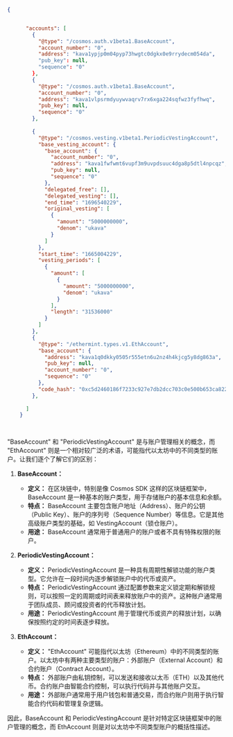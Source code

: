 
```json

{


      "accounts": [
        {
          "@type": "/cosmos.auth.v1beta1.BaseAccount",
          "account_number": "0",
          "address": "kava1ypjp0m04pyp73hwgtc0dgkx0e9rrydecm054da",    ## kava+version+base58{}, @mark 
          "pub_key": null,
          "sequence": "0"
        },
        {
          "@type": "/cosmos.auth.v1beta1.BaseAccount",
          "account_number": "0",
          "address": "kava1vlpsrmdyuywvaqrv7rx6xga224sqfwz3fyfhwq",
          "pub_key": null,
          "sequence": "0"
        },
 
        {
          "@type": "/cosmos.vesting.v1beta1.PeriodicVestingAccount",
          "base_vesting_account": {
            "base_account": {
              "account_number": "0",
              "address": "kava1fwfwmt6vupf3m9uvpdsuuc4dga8p5dtl4npcqz",
              "pub_key": null,
              "sequence": "0"
            },
            "delegated_free": [],
            "delegated_vesting": [],
            "end_time": "1696540229",
            "original_vesting": [
              {
                "amount": "5000000000",
                "denom": "ukava"
              }
            ]
          },
          "start_time": "1665004229",
          "vesting_periods": [
            {
              "amount": [
                {
                  "amount": "5000000000",
                  "denom": "ukava"
                }
              ],
              "length": "31536000"
            }
          ]
        },
        {
          "@type": "/ethermint.types.v1.EthAccount",
          "base_account": {
            "address": "kava1q0dkky0505r555etn6u2nz4h4kjcg5y8dg863a",
            "pub_key": null,
            "account_number": "0",
            "sequence": "0"
          },
          "code_hash": "0xc5d2460186f7233c927e7db2dcc703c0e500b653ca82273b7bfad8045d85a470"
        },
    
      ]
    }
  



```



"BaseAccount" 和 "PeriodicVestingAccount" 是与账户管理相关的概念，而 "EthAccount" 则是一个相对较广泛的术语，可能指代以太坊中的不同类型的账户。让我们逐个了解它们的区别：

1. **BaseAccount：**
    - **定义：** 在区块链中，特别是像 Cosmos SDK 这样的区块链框架中，BaseAccount 是一种基本的账户类型，用于存储账户的基本信息和余额。
    - **特点：** BaseAccount 主要包含账户地址（Address）、账户的公钥（Public Key）、账户的序列号（Sequence Number）等信息。它是其他高级账户类型的基础，如 VestingAccount（锁仓账户）。
    - **用途：** BaseAccount 通常用于普通用户的账户或者不具有特殊权限的账户。

2. **PeriodicVestingAccount：**
    - **定义：** PeriodicVestingAccount 是一种具有周期性解锁功能的账户类型。它允许在一段时间内逐步解锁账户中的代币或资产。
    - **特点：** PeriodicVestingAccount 通过配置参数来定义锁定期和解锁规则，可以按照一定的周期或时间表来释放账户中的资产。这种账户通常用于团队成员、顾问或投资者的代币释放计划。
    - **用途：** PeriodicVestingAccount 用于管理代币或资产的释放计划，以确保按照约定的时间表逐步释放。

3. **EthAccount：**
    - **定义：** "EthAccount" 可能指代以太坊（Ethereum）中的不同类型的账户。以太坊中有两种主要类型的账户：外部账户（External Account）和合约账户（Contract Account）。
    - **特点：** 外部账户由私钥控制，可以发送和接收以太币（ETH）以及其他代币。合约账户由智能合约控制，可以执行代码并与其他账户交互。
    - **用途：** 外部账户通常用于用户钱包和普通交易，而合约账户则用于执行智能合约代码和管理复杂逻辑。

因此，BaseAccount 和 PeriodicVestingAccount 是针对特定区块链框架中的账户管理的概念，而 EthAccount 则是对以太坊中不同类型账户的概括性描述。